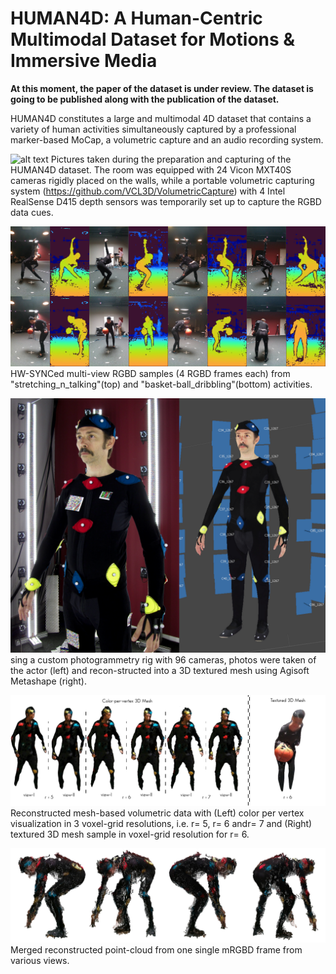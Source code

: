 # HUMAN4D: A Human-Centric Multimodal Dataset for Motions & Immersive Media

<b>At this moment, the paper of the dataset is under review.
The dataset is going to be published along with the publication of the dataset.</b>

HUMAN4D constitutes a large and multimodal 4D dataset that contains a variety of human activities simultaneously captured by a professional marker-based MoCap, a volumetric capture and an audio recording system.

![alt text](https://raw.githubusercontent.com/tofis/myurls/master/human4d/imgs/facilities.png)
Pictures taken during the preparation and capturing of the HUMAN4D dataset. The room was equipped with 24 Vicon MXT40S cameras rigidly placed on the walls, while a portable volumetric capturing system (https://github.com/VCL3D/VolumetricCapture) with 4 Intel RealSense D415 depth sensors was temporarily set up to capture the RGBD data cues.

![alt text](https://raw.githubusercontent.com/tofis/myurls/master/human4d/imgs/rgbd2.png)
HW-SYNCed multi-view RGBD samples (4 RGBD frames each) from "stretching_n_talking"(top) and "basket-ball_dribbling"(bottom) activities. 

![alt text](https://raw.githubusercontent.com/tofis/myurls/master/human4d/imgs/actor_bodyscan_s.png)
sing  a  custom  photogrammetry  rig  with  96 cameras,  photos  were  taken  of  the  actor  (left)  and  recon-structed  into  a  3D  textured  mesh  using  Agisoft  Metashape (right).

![alt text](https://raw.githubusercontent.com/tofis/myurls/master/human4d/imgs/meshreco2.png)
Reconstructed mesh-based volumetric  data  with  (Left)  color  per  vertex  visualization  in 3  voxel-grid resolutions, i.e. r= 5, r= 6 andr= 7 and (Right) textured 3D mesh sample in voxel-grid resolution for r= 6.

![alt text](https://raw.githubusercontent.com/tofis/myurls/master/human4d/imgs/pcloud.png)
Merged reconstructed point-cloud from one single mRGBD frame from various views.
